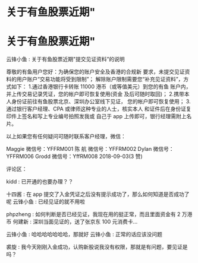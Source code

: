 # 关于有鱼股票近期"

# 关于有鱼股票近期"

云锋小鱼 : 关于有鱼股票近期"提交见证资料”的说明

尊敬的有鱼用户您好：为确保您的账户安全及香港的合规新 要求，未提交见证资料的用户账户“交易功能将受到限制”； 解除账户限制需要您“补充见证资料”，方式如下： 1.通过香港银行卡转账 11000 港币（或等值美元）到您的有鱼 账户内，并上传交易记录凭证，您的帐户即可恢复使用(资金 及后可随时取回)； 2.携带本人身份证前往有鱼股票北京、深圳办公室线下见证， 您的帐户即可恢复使用； 3.通过银行客户经理、CPA 或律师这种专业的人士，核实本人 和证件后在身份证复印件上签名和写上专业编号拍照发我或 自己于 app 上传即可，银行经理需附上名片。

以上如果您有任何疑问可随时联系客户经理，微信：

Maggie 微信号：YFFRM001 陈 航 微信号：YFFRM002 Dylan 微信号：YFFRM006 Grodd 微信号：YffRM008 2018-09-03(3 赞)

评论区：

kidd : 已开通的也要办理？？

十四酱 : 在 app 提交了入金凭证之后没有提示成功了，那么如何知道是否成功了呢 云锋小鱼 : 已经见证的就不用啦

phpzheng : 如何判断是否已经见证，我现在用的挺正常，而且里面资金有 2 万港币 何建新 : 深圳当面见证的，送了张京东 100 元消费卡…

云锋小鱼 : 哈哈哈哈哈哈哈，那就好 云锋小鱼 : 正常的话应该没问题

裘旋 : 我今天刚刚入金成功，认购新股说我没有权限，那就是有问题，要见证是吗？
